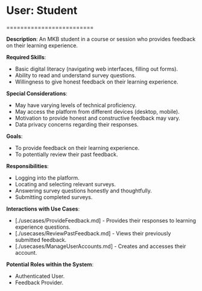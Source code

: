# User: Student
=========================

**Description**: An MKB student in a course or session who provides feedback on their learning experience.

**Required Skills**:
* Basic digital literacy (navigating web interfaces, filling out forms).
* Ability to read and understand survey questions.
* Willingness to give honest feedback on their learning experience.

**Special Considerations**:
* May have varying levels of technical proficiency.
* May access the platform from different devices (desktop, mobile).
* Motivation to provide honest and constructive feedback may vary.
* Data privacy concerns regarding their responses.

**Goals**:
* To provide feedback on their learning experience.
* To potentially review their past feedback.

**Responsibilities**:
* Logging into the platform.
* Locating and selecting relevant surveys.
* Answering survey questions honestly and thoughtfully.
* Submitting completed surveys.

**Interactions with Use Cases**:
* [./usecases/ProvideFeedback.md] - Provides their responses to learning experience questions.
* [./usecases/ReviewPastFeedback.md] - Views their previously submitted feedback.
* [./usecases/ManageUserAccounts.md] - Creates and accesses their account.

**Potential Roles within the System**:
* Authenticated User.
* Feedback Provider.